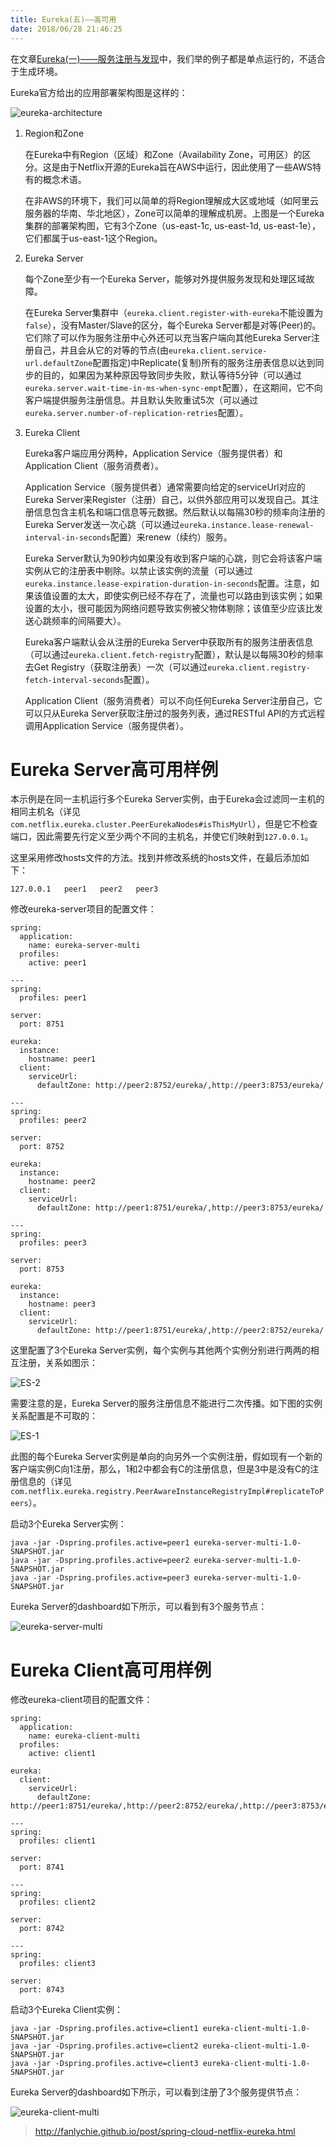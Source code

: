 ```yaml
---
title: Eureka(五)——高可用
date: 2018/06/28 21:46:25
---
```


在文章[Eureka(一)——服务注册与发现][1]中，我们举的例子都是单点运行的，不适合于生成环境。

<!-- more -->

Eureka官方给出的应用部署架构图是这样的：

![eureka-architecture](media/eureka-architecture.png)

1. Region和Zone

    在Eureka中有Region（区域）和Zone（Availability Zone，可用区）的区分。这是由于Netflix开源的Eureka旨在AWS中运行，因此使用了一些AWS特有的概念术语。
    
    在非AWS的环境下，我们可以简单的将Region理解成大区或地域（如阿里云服务器的华南、华北地区），Zone可以简单的理解成机房。上图是一个Eureka集群的部署架构图，它有3个Zone（us-east-1c, us-east-1d, us-east-1e），它们都属于us-east-1这个Region。

2. Eureka Server

    每个Zone至少有一个Eureka Server，能够对外提供服务发现和处理区域故障。
    
    在Eureka Server集群中（`eureka.client.register-with-eureka`不能设置为`false`），没有Master/Slave的区分，每个Eureka Server都是对等(Peer)的。它们除了可以作为服务注册中心外还可以充当客户端向其他Eureka Server注册自己，并且会从它的对等的节点(由`eureka.client.service-url.defaultZone`配置指定)中Replicate(复制)所有的服务注册表信息以达到同步的目的，如果因为某种原因导致同步失败，默认等待5分钟（可以通过`eureka.server.wait-time-in-ms-when-sync-empt`配置），在这期间，它不向客户端提供服务注册信息。并且默认失败重试5次（可以通过`eureka.server.number-of-replication-retries`配置）。

3. Eureka Client

    Eureka客户端应用分两种，Application Service（服务提供者）和Application Client（服务消费者）。
    
    Application Service（服务提供者）通常需要向给定的serviceUrl对应的Eureka Server来Register（注册）自己，以供外部应用可以发现自己。其注册信息包含主机名和端口信息等元数据。然后默认以每隔30秒的频率向注册的Eureka Server发送一次心跳（可以通过`eureka.instance.lease-renewal-interval-in-seconds`配置）来renew（续约）服务。
    
    Eureka Server默认为90秒内如果没有收到客户端的心跳，则它会将该客户端实例从它的注册表中剔除。以禁止该实例的流量（可以通过`eureka.instance.lease-expiration-duration-in-seconds`配置。注意，如果该值设置的太大，即使实例已经不存在了，流量也可以路由到该实例；如果设置的太小，很可能因为网络问题导致实例被父物体剔除；该值至少应该比发送心跳频率的间隔要大）。
    
    Eureka客户端默认会从注册的Eureka Server中获取所有的服务注册表信息（可以通过`eureka.client.fetch-registry`配置），默认是以每隔30秒的频率去Get Registry（获取注册表）一次（可以通过`eureka.client.registry-fetch-interval-seconds`配置）。
    
    Application Client（服务消费者）可以不向任何Eureka Server注册自己，它可以只从Eureka Server获取注册过的服务列表，通过RESTful API的方式远程调用Application Service（服务提供者）。

# Eureka Server高可用样例

本示例是在同一主机运行多个Eureka Server实例，由于Eureka会过滤同一主机的相同主机名（详见`com.netflix.eureka.cluster.PeerEurekaNodes#isThisMyUrl`），但是它不检查端口，因此需要先行定义至少两个不同的主机名，并使它们映射到`127.0.0.1`。

这里采用修改hosts文件的方法。找到并修改系统的hosts文件，在最后添加如下：

```
127.0.0.1   peer1   peer2   peer3
```

修改eureka-server项目的配置文件：

```
spring:
  application:
    name: eureka-server-multi
  profiles:
    active: peer1

---
spring:
  profiles: peer1

server:
  port: 8751

eureka:
  instance:
    hostname: peer1
  client:
    serviceUrl:
      defaultZone: http://peer2:8752/eureka/,http://peer3:8753/eureka/

---
spring:
  profiles: peer2

server:
  port: 8752

eureka:
  instance:
    hostname: peer2
  client:
    serviceUrl:
      defaultZone: http://peer1:8751/eureka/,http://peer3:8753/eureka/

---
spring:
  profiles: peer3

server:
  port: 8753

eureka:
  instance:
    hostname: peer3
  client:
    serviceUrl:
      defaultZone: http://peer1:8751/eureka/,http://peer2:8752/eureka/
```

这里配置了3个Eureka Server实例，每个实例与其他两个实例分别进行两两的相互注册，关系如图示：

![ES-2](media/ES-2.png)

需要注意的是，Eureka Server的服务注册信息不能进行二次传播。如下图的实例关系配置是不可取的：

![ES-1](media/ES-1.png)


此图的每个Eureka Server实例是单向的向另外一个实例注册，假如现有一个新的客户端实例C向1注册，那么，1和2中都会有C的注册信息，但是3中是没有C的注册信息的（详见`com.netflix.eureka.registry.PeerAwareInstanceRegistryImpl#replicateToPeers`）。

启动3个Eureka Server实例：

```
java -jar -Dspring.profiles.active=peer1 eureka-server-multi-1.0-SNAPSHOT.jar
java -jar -Dspring.profiles.active=peer2 eureka-server-multi-1.0-SNAPSHOT.jar
java -jar -Dspring.profiles.active=peer3 eureka-server-multi-1.0-SNAPSHOT.jar
```

Eureka Server的dashboard如下所示，可以看到有3个服务节点：

![eureka-server-multi](media/eureka-server-multi.png)

# Eureka Client高可用样例

修改eureka-client项目的配置文件：

```
spring:
  application:
    name: eureka-client-multi
  profiles:
    active: client1

eureka:
  client:
    serviceUrl:
      defaultZone: http://peer1:8751/eureka/,http://peer2:8752/eureka/,http://peer3:8753/eureka/

---
spring:
  profiles: client1

server:
  port: 8741

---
spring:
  profiles: client2

server:
  port: 8742

---
spring:
  profiles: client3

server:
  port: 8743
```

启动3个Eureka Client实例：

```
java -jar -Dspring.profiles.active=client1 eureka-client-multi-1.0-SNAPSHOT.jar
java -jar -Dspring.profiles.active=client2 eureka-client-multi-1.0-SNAPSHOT.jar
java -jar -Dspring.profiles.active=client3 eureka-client-multi-1.0-SNAPSHOT.jar
```

Eureka Server的dashboard如下所示，可以看到注册了3个服务提供节点：

![eureka-client-multi](media/eureka-client-multi.png)





[1]: /articles/Spring-Cloud/Eureka(一)——服务注册与发现.html

> http://fanlychie.github.io/post/spring-cloud-netflix-eureka.html

